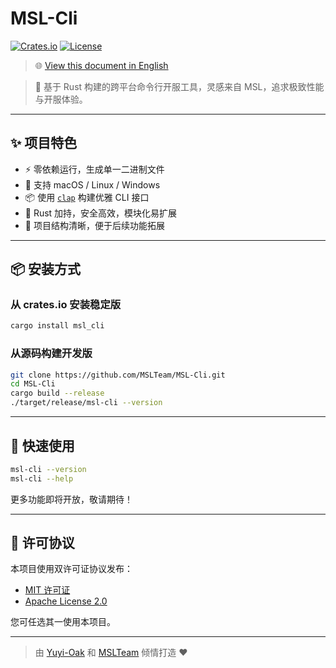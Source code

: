 # MSL-Cli

[![Crates.io](https://img.shields.io/crates/v/msl_cli)](https://crates.io/crates/msl_cli)
[![License](https://img.shields.io/badge/license-MIT%20OR%20Apache--2.0-blue)](./LICENSE-MIT)

> 🌐 [View this document in English](./README.en.md)

> 🚀 基于 Rust 构建的跨平台命令行开服工具，灵感来自 MSL，追求极致性能与开服体验。

---

## ✨ 项目特色

- ⚡ 零依赖运行，生成单一二进制文件
- 🧭 支持 macOS / Linux / Windows
- 📦 使用 [`clap`](https://docs.rs/clap) 构建优雅 CLI 接口
- 🔐 Rust 加持，安全高效，模块化易扩展
- 🧱 项目结构清晰，便于后续功能拓展

---

## 📦 安装方式

### 从 crates.io 安装稳定版

```bash
cargo install msl_cli
```

### 从源码构建开发版

```bash
git clone https://github.com/MSLTeam/MSL-Cli.git
cd MSL-Cli
cargo build --release
./target/release/msl-cli --version
```

---

## 🚀 快速使用

```bash
msl-cli --version
msl-cli --help
```

更多功能即将开放，敬请期待！

---

## 🧾 许可协议

本项目使用双许可证协议发布：

- [MIT 许可证](./LICENSE-MIT)
- [Apache License 2.0](./LICENSE-APACHE)

您可任选其一使用本项目。

---

> 由 [Yuyi-Oak](https://github.com/Yuyi-Oak) 和 [MSLTeam](https://github.com/MSLTeam) 倾情打造 ❤️